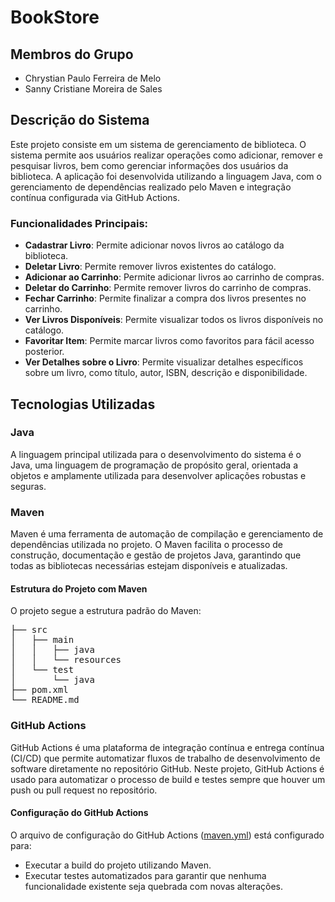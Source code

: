 # BookStore

## Membros do Grupo
- Chrystian Paulo Ferreira de Melo
- Sanny Cristiane Moreira de Sales

## Descrição do Sistema
Este projeto consiste em um sistema de gerenciamento de biblioteca. O sistema permite aos usuários realizar operações como adicionar, remover e pesquisar livros, bem como gerenciar informações dos usuários da biblioteca. A aplicação foi desenvolvida utilizando a linguagem Java, com o gerenciamento de dependências realizado pelo Maven e integração contínua configurada via GitHub Actions.

### Funcionalidades Principais:
- **Cadastrar Livro**: Permite adicionar novos livros ao catálogo da biblioteca.
- **Deletar Livro**: Permite remover livros existentes do catálogo.
- **Adicionar ao Carrinho**: Permite adicionar livros ao carrinho de compras.
- **Deletar do Carrinho**: Permite remover livros do carrinho de compras.
- **Fechar Carrinho**: Permite finalizar a compra dos livros presentes no carrinho.
- **Ver Livros Disponíveis**: Permite visualizar todos os livros disponíveis no catálogo.
- **Favoritar Item**: Permite marcar livros como favoritos para fácil acesso posterior.
- **Ver Detalhes sobre o Livro**: Permite visualizar detalhes específicos sobre um livro, como título, autor, ISBN, descrição e disponibilidade.

## Tecnologias Utilizadas

### Java
A linguagem principal utilizada para o desenvolvimento do sistema é o Java, uma linguagem de programação de propósito geral, orientada a objetos e amplamente utilizada para desenvolver aplicações robustas e seguras.

### Maven
Maven é uma ferramenta de automação de compilação e gerenciamento de dependências utilizada no projeto. O Maven facilita o processo de construção, documentação e gestão de projetos Java, garantindo que todas as bibliotecas necessárias estejam disponíveis e atualizadas.

#### Estrutura do Projeto com Maven
O projeto segue a estrutura padrão do Maven:
<pre>
├── src
│   ├── main
│   │   ├── java
│   │   └── resources
│   └── test
│       └── java
├── pom.xml
└── README.md
</pre>


### GitHub Actions
GitHub Actions é uma plataforma de integração contínua e entrega contínua (CI/CD) que permite automatizar fluxos de trabalho de desenvolvimento de software diretamente no repositório GitHub. Neste projeto, GitHub Actions é usado para automatizar o processo de build e testes sempre que houver um push ou pull request no repositório.

#### Configuração do GitHub Actions
O arquivo de configuração do GitHub Actions ([maven.yml](.github/workflows/maven.yml)) está configurado para:
- Executar a build do projeto utilizando Maven.
- Executar testes automatizados para garantir que nenhuma funcionalidade existente seja quebrada com novas alterações.
